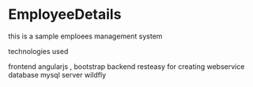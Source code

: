# EmployeeDetails

this is a sample emploees management system

technologies used

frontend angularjs , bootstrap
backend resteasy for creating webservice
database mysql
server wildfly
